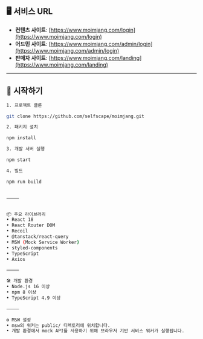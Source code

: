 ## 🖥️ 서비스 URL

- **컨텐츠 사이트**: [https://www.moimjang.com/login](https://www.moimjang.com/login)
- **어드민 사이트**: [https://www.moimjang.com/admin/login](https://www.moimjang.com/admin/login)
- **판매자 사이트**: [https://www.moimjang.com/landing](https://www.moimjang.com/landing)

---

## 🚀 시작하기

```bash
1. 프로젝트 클론

git clone https://github.com/selfscape/moimjang.git

2. 패키지 설치

npm install

3. 개발 서버 실행

npm start

4. 빌드

npm run build


⸻


📦 주요 라이브러리
• React 18
• React Router DOM
• Recoil
• @tanstack/react-query
• MSW (Mock Service Worker)
• styled-components
• TypeScript
• Axios

⸻

🛠️ 개발 환경
• Node.js 16 이상
• npm 8 이상
• TypeScript 4.9 이상

⸻

⚙️ MSW 설정
• msw의 워커는 public/ 디렉토리에 위치합니다.
• 개발 환경에서 mock API를 사용하기 위해 브라우저 기반 서비스 워커가 실행됩니다.
```
